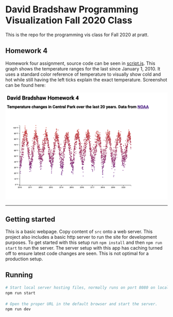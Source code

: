 # David Bradshaw Programming Visualization Fall 2020 Class

This is the repo for the programming vis class for Fall 2020 at pratt.

## Homework 4

Homework four assignment, source code can be seen in [script.js](src/script.js).  This graph shows the temperature ranges for the last since January 1, 2010.  It uses a standard color reference of temperature to visually show cold and hot while still having the left ticks explain the exact temperature. Screenshot can be found here:

![Example](example.png)

------------

## Getting started

This is a basic webpage.  Copy content of `src` onto a web server.  This project also includes a basic http server to run the site for development purposes.  To get started with this setup run `npm install` and then `npm run start` to run the server.  The server setup with this app has caching turned off to ensure latest code changes are seen. This is not optimal for a production setup.

## Running

```bash
# Start local server hosting files, normally runs on port 8080 on localhost.
npm run start

# Open the proper URL in the default browser and start the server.
npm run dev
```
